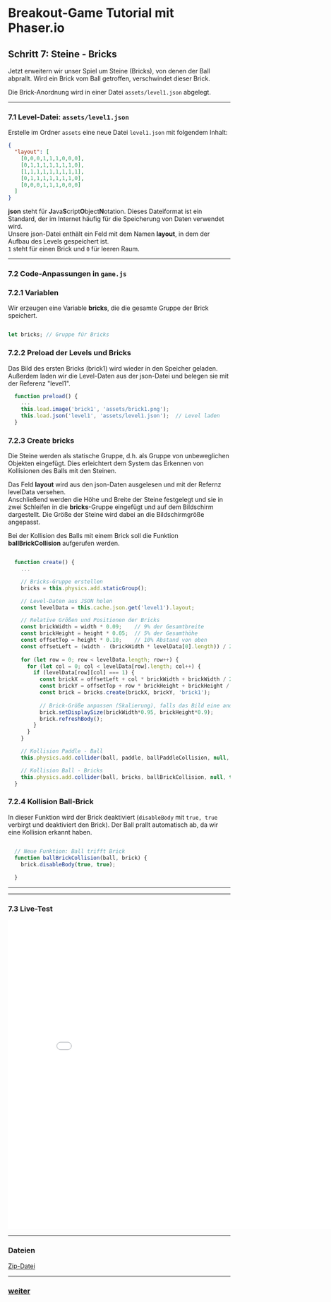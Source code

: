 
# Breakout-Game Tutorial mit Phaser.io

## Schritt 7: Steine - Bricks 

Jetzt erweitern wir unser Spiel um Steine (Bricks), von denen der Ball abprallt. Wird ein Brick vom Ball getroffen, verschwindet dieser Brick. 

Die Brick-Anordnung wird in einer Datei `assets/level1.json` abgelegt.

---

### 7.1 Level-Datei: `assets/level1.json`

Erstelle im Ordner `assets` eine neue Datei `level1.json` mit folgendem Inhalt:

```json
{
  "layout": [
    [0,0,0,1,1,1,0,0,0],
    [0,1,1,1,1,1,1,1,0],
    [1,1,1,1,1,1,1,1,1],
    [0,1,1,1,1,1,1,1,0],
    [0,0,0,1,1,1,0,0,0]
  ]
}
```
**json** steht für **J**ava**S**cript**O**bject**N**otation. Dieses Dateiformat ist ein Standard, der im Internet häufig für die Speicherung von Daten verwendet wird.  
Unsere json-Datei enthält ein Feld mit dem Namen **layout**, in dem der Aufbau des Levels gespeichert ist.  
 `1` steht für einen Brick und `0` für leeren Raum.

---

### 7.2 Code-Anpassungen in `game.js`
### 7.2.1 Variablen

  Wir erzeugen eine Variable **bricks**, die die gesamte Gruppe der Brick speichert.
```js

let bricks; // Gruppe für Bricks
```
### 7.2.2 Preload der Levels und Bricks

Das Bild des ersten Bricks (brick1) wird wieder in den Speicher geladen.  
  Außerdem laden wir die Level-Daten aus der json-Datei und belegen sie mit der Referenz "level1".
  
```js
  function preload() {
    ...
    this.load.image('brick1', 'assets/brick1.png');
    this.load.json('level1', 'assets/level1.json');  // Level laden
  }
```
### 7.2.3 Create bricks

  Die Steine werden als statische Gruppe, d.h. als Gruppe von unbeweglichen Objekten eingefügt. Dies erleichtert dem System das Erkennen von Kollisionen des Balls mit den Steinen.

 Das Feld **layout** wird aus den json-Daten ausgelesen und mit der Refernz levelData versehen.  
 Anschließend werden die Höhe und Breite der Steine festgelegt und sie in zwei Schleifen in die **bricks**-Gruppe eingefügt und auf dem Bildschirm dargestellt. Die Größe der Steine wird dabei an die Bildschirmgröße angepasst.

  Bei der Kollision des Balls mit einem Brick soll die Funktion **ballBrickCollision**  aufgerufen werden. 


```js

  function create() {
    ...

    // Bricks-Gruppe erstellen
    bricks = this.physics.add.staticGroup();

    // Level-Daten aus JSON holen
    const levelData = this.cache.json.get('level1').layout;

    // Relative Größen und Positionen der Bricks
    const brickWidth = width * 0.09;    // 9% der Gesamtbreite
    const brickHeight = height * 0.05;  // 5% der Gesamthöhe
    const offsetTop = height * 0.10;    // 10% Abstand von oben
    const offsetLeft = (width - (brickWidth * levelData[0].length)) / 2; // horizontal zentrieren
  
    for (let row = 0; row < levelData.length; row++) {
      for (let col = 0; col < levelData[row].length; col++) {
        if (levelData[row][col] === 1) {
          const brickX = offsetLeft + col * brickWidth + brickWidth / 2;
          const brickY = offsetTop + row * brickHeight + brickHeight / 2;
          const brick = bricks.create(brickX, brickY, 'brick1');
  
          // Brick-Größe anpassen (Skalierung), falls das Bild eine andere Größe hat
          brick.setDisplaySize(brickWidth*0.95, brickHeight*0.9);
          brick.refreshBody();
        }
      }
    }

    // Kollision Paddle - Ball
    this.physics.add.collider(ball, paddle, ballPaddleCollision, null, this);

    // Kollision Ball - Bricks
    this.physics.add.collider(ball, bricks, ballBrickCollision, null, this);
  }
```

### 7.2.4 Kollision Ball-Brick
  In dieser Funktion wird der Brick deaktiviert (`disableBody` mit `true, true` verbirgt und deaktiviert den Brick). Der Ball prallt automatisch ab, da wir eine Kollision erkannt haben.


```js

  // Neue Funktion: Ball trifft Brick
  function ballBrickCollision(ball, brick) {
    brick.disableBody(true, true);
  
  }


```

---


---

### 7.3 Live-Test

<iframe 
  src="06Bricks/index.html" 
  width="820" 
  height="700" 
  frameborder="0" 
  sandbox="allow-scripts allow-same-origin">
</iframe>

---
### Dateien

[Zip-Datei](06Bricks.zip)

---

### [weiter](07Bricktypen.html)  
